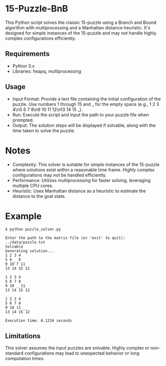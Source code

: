 # 15-Puzzle-BnB

This Python script solves the classic 15-puzzle using a Branch and Bound algorithm with multiprocessing and a Manhattan distance heuristic. It's designed for simple instances of the 15-puzzle and may not handle highly complex configurations efficiently.
## Requirements
- Python 3.x
- Libraries: heapq, multiprocessing

## Usage
- Input Format: Provide a text file containing the initial configuration of the puzzle. Use numbers 1 through 15 and _ for the empty space (e.g., 1 2 3 4\n5 6 7 8\n9 10 11 12\n13 14 15 _).
- Run: Execute the script and input the path to your puzzle file when prompted.
- Output: The solution steps will be displayed if solvable, along with the time taken to solve the puzzle.

# Notes
- Complexity: This solver is suitable for simple instances of the 15-puzzle where solutions exist within a reasonable time frame. Highly complex configurations may not be handled efficiently.
- Performance: Utilizes multiprocessing for faster solving, leveraging multiple CPU cores.
- Heuristic: Uses Manhattan distance as a heuristic to estimate the distance to the goal state.

# Example
```
$ python puzzle_solver.py
```
```
Enter the path to the matrix file (or 'exit' to quit): ../data/puzzle.txt
Solvable
Generating solution...
1 2 3 4
5 6 _ 8
9 10 7 11
13 14 15 12

1 2 3 4
5 6 7 8
9 10 _ 11
13 14 15 12

1 2 3 4
5 6 7 8
9 10 11 _
13 14 15 12

Execution time: 0.1234 seconds
```
## Limitations
This solver assumes the input puzzles are solvable.
Highly complex or non-standard configurations may lead to unexpected behavior or long computation times.